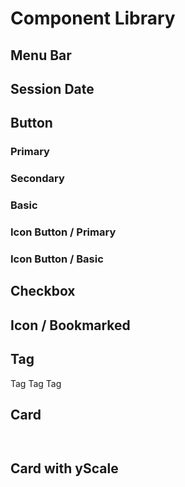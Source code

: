 <script setup lang="ts">
import MenuBarDemo from './MenuBarDemo.vue';
import SessionDateDemo from './SessionDateDemo.vue';
import ButtonPrimaryDemo from './ButtonPrimaryDemo.vue';
import ButtonSecondaryDemo from './ButtonSecondaryDemo.vue';
import ButtonBasicDemo from './ButtonBasicDemo.vue';
import IconButtonPrimaryDemo from './IconButtonPrimaryDemo.vue';
import IconButtonBasicDemo from './IconButtonBasicDemo.vue';
import CheckboxDemo from './CheckboxDemo.vue';
import BookmarkedDemo from './BookmarkedDemo.vue';
import CTag from '#/components/CTag.vue';
import CCard from '#/components/CCard.vue';
</script>

# Component Library

## Menu Bar

<MenuBarDemo />

## Session Date

<SessionDateDemo />

## Button

### Primary

<ButtonPrimaryDemo />

### Secondary

<ButtonSecondaryDemo />

### Basic

<ButtonBasicDemo />

### Icon Button / Primary

<IconButtonPrimaryDemo />

### Icon Button / Basic

<IconButtonBasicDemo />

## Checkbox

<CheckboxDemo />

## Icon / Bookmarked

<BookmarkedDemo />

## Tag

<CTag variant="secondary">Tag</CTag>
<CTag variant="primary">Tag</CTag>
<CTag variant="secondary">Tag</CTag>

## Card

<div style="display: grid; gap: 1em; grid-template-columns: repeat(3, 1fr)">
<CCard
    title="A 101 in time series analytics with Apache Arrow, Pandas and Parquet"
    startAt="10:00"
    endAt="10:30"
    speaker="zoe steinamp"
    tagText="主議程軌"
/>

<CCard
    title="A 101 in time series analytics with Apache Arrow, Pandas and Parquet"
    startAt="10:00"
    endAt="10:30"
    speaker="zoe steinamp"
    tagText="主議程軌"
    status="actived"
/>

<CCard
    title="A 101 in time series analytics with Apache Arrow, Pandas and Parquet"
    startAt="10:00"
    endAt="10:30"
    speaker="zoe steinamp"
    tagText="主議程軌"
    status="disabled"
/>

<CCard
    title="A 101 in time series analytics with Apache Arrow, Pandas and Parquet"
    startAt="10:00"
    endAt="10:30"
    speaker="zoe steinamp"
    tagText="主議程軌"
    status="default"
    bookmarked
/>

<CCard
    title="A 101 in time series analytics with Apache Arrow, Pandas and Parquet"
    startAt="10:00"
    endAt="10:30"
    speaker="zoe steinamp"
    tagText="主議程軌"
    status="actived"
    bookmarked
/>

<CCard
    title="A 101 in time series analytics with Apache Arrow, Pandas and Parquet"
    startAt="10:00"
    endAt="10:30"
    speaker="zoe steinamp"
    tagText="主議程軌"
    status="disabled"
    bookmarked
/>

</div>

## Card with yScale

<div style="display: grid; gap: 1em; grid-template-columns: repeat(3, 1fr)">

<CCard
    title="A 101 in time series analytics with Apache Arrow, Pandas and Parquet"
    startAt="10:00"
    endAt="10:30"
    speaker="zoe steinamp"
    tagText="主議程軌"
    :heightFactor="1"
/>

<CCard
    title="A 101 in time series analytics with Apache Arrow, Pandas and Parquet"
    startAt="10:00"
    endAt="11:00"
    speaker="zoe steinamp"
    tagText="主議程軌"
    :heightFactor="2"
/>

<CCard
    title="A 101 in time series analytics with Apache Arrow, Pandas and Parquet"
    startAt="10:00"
    endAt="11:30"
    speaker="zoe steinamp"
    tagText="主議程軌"
    :heightFactor="3"
/>

</div>
